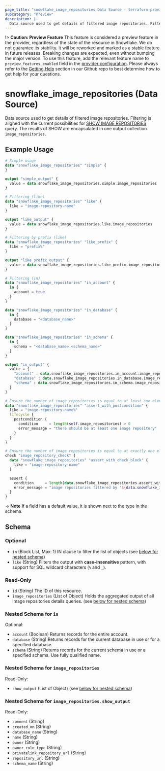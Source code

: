 ```yaml
---
page_title: "snowflake_image_repositories Data Source - terraform-provider-snowflake"
subcategory: "Preview"
description: |-
  Data source used to get details of filtered image repositories. Filtering is aligned with the current possibilities for SHOW IMAGE REPOSITORIES https://docs.snowflake.com/en/sql-reference/sql/show-image-repositories query. The results of SHOW are encapsulated in one output collection image_repositories.
---
```


!> **Caution: Preview Feature** This feature is considered a preview feature in the provider, regardless of the state of the resource in Snowflake. We do not guarantee its stability. It will be reworked and marked as a stable feature in future releases. Breaking changes are expected, even without bumping the major version. To use this feature, add the relevant feature name to `preview_features_enabled` field in the [provider configuration](https://registry.terraform.io/providers/snowflakedb/snowflake/latest/docs#schema). Please always refer to the [Getting Help](https://github.com/snowflakedb/terraform-provider-snowflake?tab=readme-ov-file#getting-help) section in our Github repo to best determine how to get help for your questions.

# snowflake_image_repositories (Data Source)

Data source used to get details of filtered image repositories. Filtering is aligned with the current possibilities for [SHOW IMAGE REPOSITORIES](https://docs.snowflake.com/en/sql-reference/sql/show-image-repositories) query. The results of SHOW are encapsulated in one output collection `image_repositories`.

## Example Usage

```terraform
# Simple usage
data "snowflake_image_repositories" "simple" {
}

output "simple_output" {
  value = data.snowflake_image_repositories.simple.image_repositories
}

# Filtering (like)
data "snowflake_image_repositories" "like" {
  like = "image-repository-name"
}

output "like_output" {
  value = data.snowflake_image_repositories.like.image_repositories
}

# Filtering by prefix (like)
data "snowflake_image_repositories" "like_prefix" {
  like = "prefix%"
}

output "like_prefix_output" {
  value = data.snowflake_image_repositories.like_prefix.image_repositories
}

# Filtering (in)
data "snowflake_image_repositories" "in_account" {
  in {
    account = true
  }
}

data "snowflake_image_repositories" "in_database" {
  in {
    database = "<database_name>"
  }
}

data "snowflake_image_repositories" "in_schema" {
  in {
    schema = "<database_name>.<schema_name>"
  }
}

output "in_output" {
  value = {
    "account" : data.snowflake_image_repositories.in_account.image_repositories,
    "database" : data.snowflake_image_repositories.in_database.image_repositories,
    "schema" : data.snowflake_image_repositories.in_schema.image_repositories,
  }
}

# Ensure the number of image repositories is equal to at least one element (with the use of postcondition)
data "snowflake_image_repositories" "assert_with_postcondition" {
  like = "image-repository-name%"
  lifecycle {
    postcondition {
      condition     = length(self.image_repositories) > 0
      error_message = "there should be at least one image repository"
    }
  }
}

# Ensure the number of image repositories is equal to at exactly one element (with the use of check block)
check "image_repository_check" {
  data "snowflake_image_repositories" "assert_with_check_block" {
    like = "image-repository-name"
  }

  assert {
    condition     = length(data.snowflake_image_repositories.assert_with_check_block.image_repositories) == 1
    error_message = "image repositories filtered by '${data.snowflake_image_repositories.assert_with_check_block.like}' returned ${length(data.snowflake_image_repositories.assert_with_check_block.image_repositories)} image repositories where one was expected"
  }
}
```

-> **Note** If a field has a default value, it is shown next to the type in the schema.

<!-- schema generated by tfplugindocs -->
## Schema

### Optional

- `in` (Block List, Max: 1) IN clause to filter the list of objects (see [below for nested schema](#nestedblock--in))
- `like` (String) Filters the output with **case-insensitive** pattern, with support for SQL wildcard characters (`%` and `_`).

### Read-Only

- `id` (String) The ID of this resource.
- `image_repositories` (List of Object) Holds the aggregated output of all image repositories details queries. (see [below for nested schema](#nestedatt--image_repositories))

<a id="nestedblock--in"></a>
### Nested Schema for `in`

Optional:

- `account` (Boolean) Returns records for the entire account.
- `database` (String) Returns records for the current database in use or for a specified database.
- `schema` (String) Returns records for the current schema in use or a specified schema. Use fully qualified name.


<a id="nestedatt--image_repositories"></a>
### Nested Schema for `image_repositories`

Read-Only:

- `show_output` (List of Object) (see [below for nested schema](#nestedobjatt--image_repositories--show_output))

<a id="nestedobjatt--image_repositories--show_output"></a>
### Nested Schema for `image_repositories.show_output`

Read-Only:

- `comment` (String)
- `created_on` (String)
- `database_name` (String)
- `name` (String)
- `owner` (String)
- `owner_role_type` (String)
- `privatelink_repository_url` (String)
- `repository_url` (String)
- `schema_name` (String)
